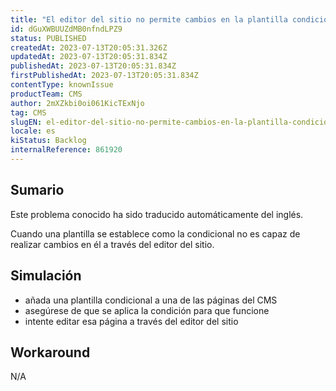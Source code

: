 ```yaml
---
title: "El editor del sitio no permite cambios en la plantilla condicional"
id: dGuXWBUUZdMB0nfndLPZ9
status: PUBLISHED
createdAt: 2023-07-13T20:05:31.326Z
updatedAt: 2023-07-13T20:05:31.834Z
publishedAt: 2023-07-13T20:05:31.834Z
firstPublishedAt: 2023-07-13T20:05:31.834Z
contentType: knownIssue
productTeam: CMS
author: 2mXZkbi0oi061KicTExNjo
tag: CMS
slugEN: el-editor-del-sitio-no-permite-cambios-en-la-plantilla-condicional
locale: es
kiStatus: Backlog
internalReference: 861920
---
```


## Sumario

<div class="alert alert-info">
  <p>Este problema conocido ha sido traducido automáticamente del inglés.</p>
</div>


Cuando una plantilla se establece como la condicional no es capaz de realizar cambios en él a través del editor del sitio.


##

## Simulación



- añada una plantilla condicional a una de las páginas del CMS
- asegúrese de que se aplica la condición para que funcione
- intente editar esa página a través del editor del sitio



## Workaround


N/A





